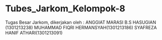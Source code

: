# Tubes_Jarkom_Kelompok-8

Tugas Besar Jarkom, dikerjakan oleh :
ANGGIAT MARASI B.S HASUGIAN (1301213238)
MUHAMMAD FIQRI HERMANSYAH(1301213186)
SYAFREZA HANIF ATHARI(1301213091)
